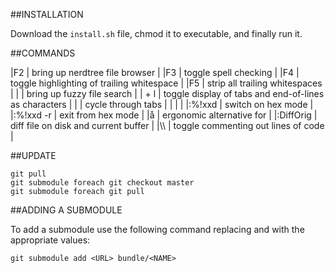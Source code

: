 ##INSTALLATION

Download the `install.sh` file, chmod it to executable, and finally run it.

##COMMANDS

|F2            |   bring up nerdtree file browser                        |
|F3            |   toggle spell checking                                 |
|F4            |   toggle highlighting of trailing whitespace            |
|F5            |   strip all trailing whitespaces                        |
|<c-p>         |   bring up fuzzy file search                            |
|<Leader> + l  |   toggle display of tabs and end-of-lines as characters |
|<S-h>         |   cycle through tabs                                    |
|<S-l>         |                                                         |
|:%!xxd        |   switch on hex mode                                    |
|:%!xxd -r     |   exit from hex mode                                    |
|å             |   ergonomic alternative for <ESC>                       |
|:DiffOrig     |   diff file on disk and current buffer                  |
|\\\           |   toggle commenting out lines of code                   |




##UPDATE

    git pull
    git submodule foreach git checkout master
    git submodule foreach git pull


##ADDING A SUBMODULE

To add a submodule use the following command replacing <URL> and <NAME> with
the appropriate values:

    git submodule add <URL> bundle/<NAME>
